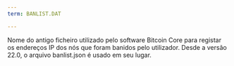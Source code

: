 ```yaml
---
term: BANLIST.DAT

---
```

Nome do antigo ficheiro utilizado pelo software Bitcoin Core para registar os endereços IP dos nós que foram banidos pelo utilizador. Desde a versão 22.0, o arquivo banlist.json é usado em seu lugar.
